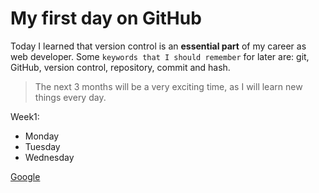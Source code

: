# My first day on GitHub
Today I learned that version control is an **essential part** of my career as web developer. Some `keywords that I should remember` for later are: git, GitHub, version control, repository, commit and hash. 
> The next 3 months will be a very exciting time, as I will learn new things every day.

Week1:
- Monday
- Tuesday
- Wednesday

[Google](www.google.com)
